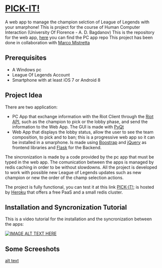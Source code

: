 # [PICK-IT!]
A web app to manage the champion selction of League of Legends with your smarphone! This is project for the course of Human Computer Interaction (University Of Florence - A. D. Bagdanov)
This is the repository for the web app, [here] you can find the PC app repo
This project has been done in collaboration with [Marco Mistretta]

## Prerequisites
- A Windows pc 
- League Of Legends Account
- Smartphone with at least iOS 7 or Android 8

## Project Idea
There are two application: 
- PC App that exchange information with the Riot Client through the [Riot API], such as the champion to pick or the lobby phase, and send the information to the Web App. The GUI is made with [PyQt]
- Web App that displays the lobby status, allow the user to see the team composition, to pick and to ban; this is a progressive web app so it can be installed in a smarphone. Is made using [Boostrap] and [jQuery] as frontend libraries and [Flask] for the Backend.

The sincronization is made by a code provided by the pc app that must be typed in the web app.
The comunication between the apps is managed by redis caching in order to be without slowdowns.
All the project is developed to work with possible new League of Legends updates such as new champion or new the order of the champ selection actions.


The project is fully functional, you can test it at this link [PICK-IT!]; is hosted by [Heroku] that offers a free PaaS and a small redis cluster. 

## Installation and Syncronization Tutorial
This is a video tutorial for the installation and the syncronization between the apps:

[![IMAGE ALT TEXT HERE](https://img.youtube.com/vi/Kg2rtYsNS5E/0.jpg)](https://www.youtube.com/watch?v=Kg2rtYsNS5E)

## Some Screeshots

<!-- ![alt text](https://github.com/ganjiro/lol_picker_web_app/screenshots/full_page.png?raw=true)
 -->
[alt text](screenshots/full_page.png?raw=true) 







[Riot API]: <https://developer.riotgames.com/>
[PICK-IT!]: <https://lol-pick-it.herokuapp.com/>
[here]: <https://github.com/marcomistretta/lol_picker_pc_app>
[Marco Mistretta]: <https://github.com/marcomistretta>
[Heroku]: <https://www.heroku.com>
[Flask]: <https://flask.palletsprojects.com/>
[Boostrap]: <https://getbootstrap.com/>
[PyQt]: <https://doc.qt.io/qtforpython/>
[jQuery]: <https://jquery.com/>
